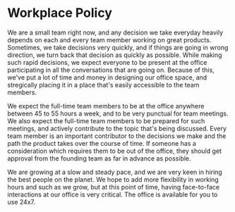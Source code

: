 # Workplace Policy

We are a small team right now, and any decision we take everyday heavily depends on each and every team member working on great products. Sometimes, we take decisions very quickly, and if things are going in wrong direction, we turn back that decision as quickly as possible. While making such rapid decisions, we expect everyone to be present at the office participating in all the conversations that are going on. Because of this, we've put a lot of time and money in designing our office space, and stregically placing it in a place that's easily accessible to the team members.

We expect the full-time team members to be at the office anywhere between 45 to 55 hours a week, and to be very punctual for team meetings. We also expect the full-time team members to be prepared for such meetings, and actively contribute to the topic that's being discussed. Every team member is an important contributor to the decisions we make and the path the product takes over the course of time. If someone has a consideration which requires them to be out of the office, they should get approval from the founding team as far in advance as possible.

We are growing at a slow and steady pace, and we are very keen in hiring the best people on the planet. We hope to add more flexibility in working hours and such as we grow, but at this point of time, having face-to-face interactions at our office is very critical. The office is available for you to use 24x7.